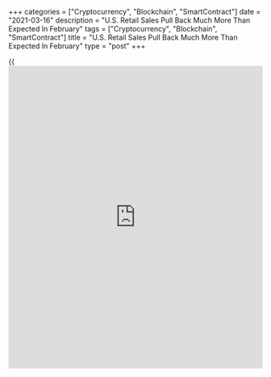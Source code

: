 +++
categories = ["Cryptocurrency", "Blockchain", "SmartContract"]
date = "2021-03-16"
description = "U.S. Retail Sales Pull Back Much More Than Expected In February"
tags = ["Cryptocurrency", "Blockchain", "SmartContract"]
title = "U.S. Retail Sales Pull Back Much More Than Expected In February"
type = "post"
+++

{{<iframe id="large-banner" src="https://www.bounty.group/#slide=23.0" width="100%" height="600" scrolling="no" style="border: 0px solid rgb(216, 221, 230); border-radius: 3px;">}}

After reporting a substantial increase in U.S. retail sales in the
previous month, the Commerce Department released a report on Tuesday
showing retail sales pulled back by much more than anticipated in the
month of February.

The Commerce Department said retail sales plunged by 3.0 percent in
February after soaring by an upwardly revised 7.6 percent in January.

Economists had expected retail sales to dip by 0.5 percent compared to
the 5.3 percent spike originally reported for the previous month.

Excluding a steep drop in auto sales, retail sales still tumbled by 2.7
percent in February after surging up by 8.3 percent in January. Ex-auto
sales were expected to edge down by 0.1 percent.

For comments and feedback [contact](https://www.playgroundfx.com/contact/): editorial@rtt[news](https://www.letsplayfx.com/blog/forex-news-website/).com

[Economic News][1]

 **What parts of the world are seeing the best (and worst) economic
performances lately? Click[here][2] to check out our [Econ Scorecard][2]
and find out! See up-to-the-moment [ranking](https://www.playgroundfx.com/blog/crypto-exchange-ranking/)s for the best and worst
performers in [GDP][2], [unemployment rate][3], [inflation][4] and much
more.**

   1. www.rtt[news](https://www.letsplayfx.com/blog/forex-news-website/).com/Content/EconomicNews.aspx
   2. www.rtt[news](https://www.letsplayfx.com/blog/forex-news-website/).com/economic-scorecard/world-rank/GDP/highest-performance.aspx
   3. www.rtt[news](https://www.letsplayfx.com/blog/forex-news-website/).com/economic-scorecard/world-rank/unemployment-rate/lowest-performance.aspx
   4. www.rtt[news](https://www.letsplayfx.com/blog/forex-news-website/).com/economic-scorecard/world-rank/CPI/highest-performance.aspx